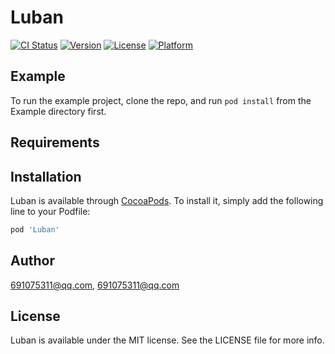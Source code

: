 # Luban

[![CI Status](https://img.shields.io/travis/691075311@qq.com/Luban.svg?style=flat)](https://travis-ci.org/691075311@qq.com/Luban)
[![Version](https://img.shields.io/cocoapods/v/Luban.svg?style=flat)](https://cocoapods.org/pods/Luban)
[![License](https://img.shields.io/cocoapods/l/Luban.svg?style=flat)](https://cocoapods.org/pods/Luban)
[![Platform](https://img.shields.io/cocoapods/p/Luban.svg?style=flat)](https://cocoapods.org/pods/Luban)

## Example

To run the example project, clone the repo, and run `pod install` from the Example directory first.

## Requirements

## Installation

Luban is available through [CocoaPods](https://cocoapods.org). To install
it, simply add the following line to your Podfile:

```ruby
pod 'Luban'
```

## Author

691075311@qq.com, 691075311@qq.com

## License

Luban is available under the MIT license. See the LICENSE file for more info.
